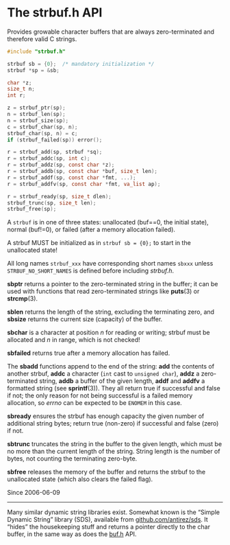 # The strbuf.h API

Provides growable character buffers that are always
zero-terminated and therefore valid C strings.

```C
#include "strbuf.h"

strbuf sb = {0};  /* mandatory initialization */
strbuf *sp = &sb;

char *z;
size_t n;
int r;

z = strbuf_ptr(sp);
n = strbuf_len(sp);
n = strbuf_size(sp);
c = strbuf_char(sp, n);
strbuf_char(sp, n) = c;
if (strbuf_failed(sp)) error();

r = strbuf_add(sp, strbuf *sq);
r = strbuf_addc(sp, int c);
r = strbuf_addz(sp, const char *z);
r = strbuf_addb(sp, const char *buf, size_t len);
r = strbuf_addf(sp, const char *fmt, ...);
r = strbuf_addfv(sp, const char *fmt, va_list ap);

r = strbuf_ready(sp, size_t dlen);
strbuf_trunc(sp, size_t len);
strbuf_free(sp);
```

A `strbuf` is in one of three states: unallocated
(buf==0, the initial state), normal (buf!=0), or
failed (after a memory allocation failed).

A strbuf MUST be initialized as in `strbuf sb = {0};`
to start in the unallocated state!

All long names `strbuf_xxx` have corresponding short
names `sbxxx` unless `STRBUF_NO_SHORT_NAMES` is
defined before including *strbuf.h*.

**sbptr** returns a pointer to the zero-terminated
string in the buffer; it can be used with functions
that read zero-terminated strings like **puts**(3)
or **strcmp**(3).

**sblen** returns the length of the string, excluding
the terminating zero, and **sbsize** returns the current
size (capacity) of the buffer.

**sbchar** is a character at position *n* for reading
or writing; strbuf must be allocated and *n* in range,
which is not checked!

**sbfailed** returns true after a memory allocation
has failed.

The **sbadd** functions append to the end of the string:
**add** the contents of another strbuf,
**addc** a character (`int` cast to `unsigned char`),
**addz** a zero-terminated string,
**addb** a buffer of the given length,
**addf** and **addfv** a formatted string (see **sprintf**(3)).
They all return true if successful and false if not;
the only reason for not being successful is a failed
memory allocation, so *errno* can be expected to be
`ENOMEM` in this case.

**sbready** ensures the strbuf has enough capacity
the given number of additional string bytes; return
true (non-zero) if successful and false (zero) if not.

**sbtrunc** truncates the string in the buffer to the
given length, which must be no more than the current
length of the string. String length is the number of
bytes, not counting the terminating zero-byte.

**sbfree** releases the memory of the buffer and returns
the strbuf to the unallocated state (which also clears
the failed flag).

Since 2006-06-09

---

Many similar dynamic string libraries exist. Somewhat
known is the “Simple Dynamic String” library (SDS),
available from [github.com/antirez/sds][sds].
It “hides” the housekeeping stuff and returns
a pointer directly to the char buffer, in the same
way as does the [buf.h](../src/buf.h) API.

[sds]: https://github.com/antirez/sds

